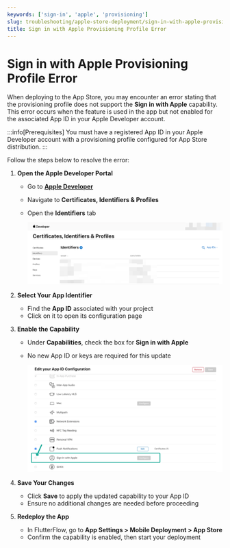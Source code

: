 ```yaml
---
keywords: ['sign-in', 'apple', 'provisioning']
slug: troubleshooting/apple-store-deployment/sign-in-with-apple-provisioning-error
title: Sign in with Apple Provisioning Profile Error
---
```


# Sign in with Apple Provisioning Profile Error

When deploying to the App Store, you may encounter an error stating that the provisioning profile does not support the **Sign in with Apple** capability. This error occurs when the feature is used in the app but not enabled for the associated App ID in your Apple Developer account.

:::info[Prerequisites]
You must have a registered App ID in your Apple Developer account with a provisioning profile configured for App Store distribution.
:::

Follow the steps below to resolve the error:

1. **Open the Apple Developer Portal**

    - Go to **[Apple Developer](https://developer.apple.com)**  
    - Navigate to **Certificates, Identifiers & Profiles**  
    - Open the **Identifiers** tab

        ![Apple Developer Dashboard](../../assets/20250430121345698106.png)

2. **Select Your App Identifier**

    - Find the **App ID** associated with your project  
    - Click on it to open its configuration page

3. **Enable the Capability**

    - Under **Capabilities**, check the box for **Sign in with Apple**  
    - No new App ID or keys are required for this update

        ![Enable Capability](../../assets/20250430121345966687.png)


4. **Save Your Changes**

    - Click **Save** to apply the updated capability to your App ID  
    - Ensure no additional changes are needed before proceeding

5. **Redeploy the App**

    - In FlutterFlow, go to **App Settings > Mobile Deployment > App Store**  
    - Confirm the capability is enabled, then start your deployment